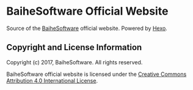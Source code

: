 # BaiheSoftware Official Website

Source of the [BaiheSoftware](http://www.baihesoftware.com) official website. Powered by [Hexo](https://hexo.io).

## Copyright and License Information

Copyright (c) 2017, BaiheSoftware. All rights reserved.

BaiheSoftware official website is licensed under the [Creative Commons Attribution 4.0 International License](LICENSE).